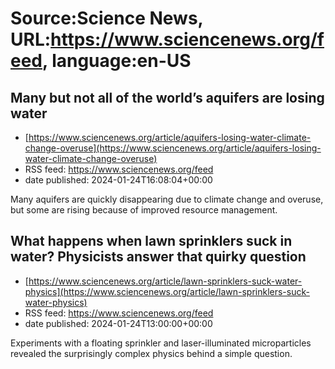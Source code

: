 # Source:Science News, URL:https://www.sciencenews.org/feed, language:en-US

## Many but not all of the world’s aquifers are losing water
 - [https://www.sciencenews.org/article/aquifers-losing-water-climate-change-overuse](https://www.sciencenews.org/article/aquifers-losing-water-climate-change-overuse)
 - RSS feed: https://www.sciencenews.org/feed
 - date published: 2024-01-24T16:08:04+00:00

Many aquifers are quickly disappearing due to climate change and overuse, but some are rising because of improved resource management.

## What happens when lawn sprinklers suck in water? Physicists answer that quirky question
 - [https://www.sciencenews.org/article/lawn-sprinklers-suck-water-physics](https://www.sciencenews.org/article/lawn-sprinklers-suck-water-physics)
 - RSS feed: https://www.sciencenews.org/feed
 - date published: 2024-01-24T13:00:00+00:00

Experiments with a floating sprinkler and laser-illuminated microparticles revealed the surprisingly complex physics behind a simple question.

